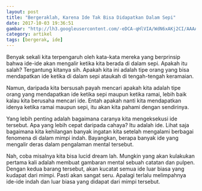 ```yaml
---
layout: post
title: "Bergeraklah, Karena Ide Tak Bisa Didapatkan Dalam Sepi"
date: 2017-10-03 19:36:51
gambar: "http://lh3.googleusercontent.com/-eDCA-qHlVIA/WdN6xAKj2CI/AAAAAAAACYI/Id5CBOXLDTcWp8Ccd8qurBduqzdUtzS8gCLcBGAs/s900/commission__running_from_the_rain_by_rtil-d5uv008.png.jpeg"
category: artikel
tags: [bergerak, ide]
---
```


Benyak sekali kita terpengaruh oleh kata-kata mereka yang berprinsip bahwa ide-ide akan mengalir ketika kita berada di dalam sepi. Apakah itu salah? Tergantung kitanya sih. Apakah kita ini adalah tipe orang yang bisa mendapatkan ide ketika di dalam sepi ataukah di tengah-tengah keramaian.

Namun, daripada kita bersusah payah mencari apakah kita adalah tipe orang yang mendapatkan ide ketika sepi maupun ketika ramai, lebih baik kalau kita berusaha mencari ide. Entah apakah nanti kita mendapatkan idenya ketika ramai maupun sepi, itu akan kita pahami dengan sendirinya.

Yang lebih penting adalah bagaimana caranya kita mengeksekusi ide tersebut. Apa yang lebih cepat daripada cahaya? Itu adalah ide. Lihat saja bagaimana kita kehilangan banyak ingatan kita setelah mengalami berbagai fenomena di dalam mimpi indah. Bayangkan, berapa banyak ide yang mengalir deras dalam pengalaman mental tersebut.

Nah, coba misalnya kita bisa lucid dream lah. Mungkin yang akan kulakukan pertama kali adalah membuat gambaran mental sebuah catatan dan pulpen. Dengan kedua barang tersebut, akan kucatat semua ide luar biasa yang kudapat dari mimpi. Pasti akan sangat seru. Apalagi terlalu melimpahnya ide-ide indah dan luar biasa yang didapat dari mimpi tersebut.